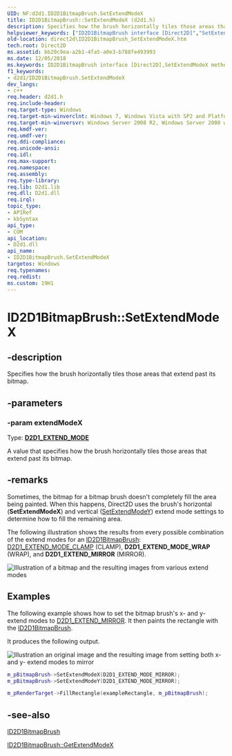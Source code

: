 ```yaml
---
UID: NF:d2d1.ID2D1BitmapBrush.SetExtendModeX
title: ID2D1BitmapBrush::SetExtendModeX (d2d1.h)
description: Specifies how the brush horizontally tiles those areas that extend past its bitmap.
helpviewer_keywords: ["ID2D1BitmapBrush interface [Direct2D]","SetExtendModeX method","ID2D1BitmapBrush.SetExtendModeX","ID2D1BitmapBrush::SetExtendModeX","SetExtendModeX","SetExtendModeX method [Direct2D]","SetExtendModeX method [Direct2D]","ID2D1BitmapBrush interface","d2d1/ID2D1BitmapBrush::SetExtendModeX","direct2d.ID2D1BitmapBrush_SetExtendModeX"]
old-location: direct2d\ID2D1BitmapBrush_SetExtendModeX.htm
tech.root: Direct2D
ms.assetid: bb20c9ea-a2b1-4fa5-a0e3-b788fe493993
ms.date: 12/05/2018
ms.keywords: ID2D1BitmapBrush interface [Direct2D],SetExtendModeX method, ID2D1BitmapBrush.SetExtendModeX, ID2D1BitmapBrush::SetExtendModeX, SetExtendModeX, SetExtendModeX method [Direct2D], SetExtendModeX method [Direct2D],ID2D1BitmapBrush interface, d2d1/ID2D1BitmapBrush::SetExtendModeX, direct2d.ID2D1BitmapBrush_SetExtendModeX
f1_keywords:
- d2d1/ID2D1BitmapBrush.SetExtendModeX
dev_langs:
- c++
req.header: d2d1.h
req.include-header: 
req.target-type: Windows
req.target-min-winverclnt: Windows 7, Windows Vista with SP2 and Platform Update for Windows Vista [desktop apps \| UWP apps]
req.target-min-winversvr: Windows Server 2008 R2, Windows Server 2008 with SP2 and Platform Update for Windows Server 2008 [desktop apps \| UWP apps]
req.kmdf-ver: 
req.umdf-ver: 
req.ddi-compliance: 
req.unicode-ansi: 
req.idl: 
req.max-support: 
req.namespace: 
req.assembly: 
req.type-library: 
req.lib: D2d1.lib
req.dll: D2d1.dll
req.irql: 
topic_type:
- APIRef
- kbSyntax
api_type:
- COM
api_location:
- D2d1.dll
api_name:
- ID2D1BitmapBrush.SetExtendModeX
targetos: Windows
req.typenames: 
req.redist: 
ms.custom: 19H1
---
```


# ID2D1BitmapBrush::SetExtendModeX


## -description


Specifies how the brush horizontally tiles those areas that extend past its bitmap. 


## -parameters




### -param extendModeX

Type: <b><a href="/windows/win32/api/d2d1/ne-d2d1-d2d1_extend_mode">D2D1_EXTEND_MODE</a></b>

A value that specifies how the brush horizontally tiles those areas that extend past its bitmap. 


## -remarks



Sometimes, the  bitmap for a bitmap brush doesn't completely fill the area being painted. When this happens, Direct2D uses the brush's horizontal (<b>SetExtendModeX</b>) and vertical (<a href="/windows/win32/api/d2d1/nf-d2d1-id2d1bitmapbrush-setextendmodey">SetExtendModeY</a>) extend mode settings to determine how to fill the remaining area.

The following illustration shows the results from  every  possible combination of the extend modes for an <a href="/windows/win32/api/d2d1/nn-d2d1-id2d1bitmapbrush">ID2D1BitmapBrush</a>: <a href="/windows/win32/api/d2d1/ne-d2d1-d2d1_extend_mode">D2D1_EXTEND_MODE_CLAMP</a> (CLAMP), <b>D2D1_EXTEND_MODE_WRAP</b> (WRAP), and <b>D2D1_EXTEND_MIRROR</b> (MIRROR).

<img alt="Illustration of a bitmap and the resulting images from various extend modes" src="./images/bitmapwrap_clamp_mirror.png"/>


## Examples

The following example shows how to set the bitmap brush's x- and y-extend modes to <a href="/windows/win32/api/d2d1/ne-d2d1-d2d1_extend_mode">D2D1_EXTEND_MIRROR</a>. It  then paints the rectangle with the <a href="/windows/win32/api/d2d1/nn-d2d1-id2d1bitmapbrush">ID2D1BitmapBrush</a>.

It produces the following output.

<img alt="Illustration an original image and the resulting image from setting both x- and y- extend modes to mirror" src="./images/brushes_ovw_bitmapmirrormirror.png"/>


```cpp
m_pBitmapBrush->SetExtendModeX(D2D1_EXTEND_MODE_MIRROR);
m_pBitmapBrush->SetExtendModeY(D2D1_EXTEND_MODE_MIRROR);

m_pRenderTarget->FillRectangle(exampleRectangle, m_pBitmapBrush);

```





## -see-also




<a href="/windows/win32/api/d2d1/nn-d2d1-id2d1bitmapbrush">ID2D1BitmapBrush</a>



<a href="/windows/win32/api/d2d1/nf-d2d1-id2d1bitmapbrush-getextendmodex">ID2D1BitmapBrush::GetExtendModeX</a>
 

 

